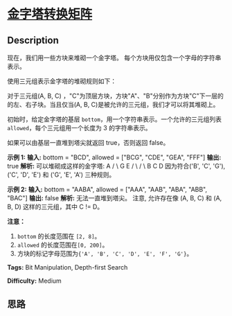 # [金字塔转换矩阵][title]

## Description

现在，我们用一些方块来堆砌一个金字塔。 每个方块用仅包含一个字母的字符串表示。

使用三元组表示金字塔的堆砌规则如下：

对于三元组(A, B, C) ，"C"为顶层方块，方块"A"、"B"分别作为方块"C"下一层的的左、右子块。当且仅当(A, B,
C)是被允许的三元组，我们才可以将其堆砌上。

初始时，给定金字塔的基层 `bottom`，用一个字符串表示。一个允许的三元组列表 `allowed`，每个三元组用一个长度为 3 的字符串表示。

如果可以由基层一直堆到塔尖就返回 true，否则返回 false。



**示例 1:**
            **输入:** bottom = "BCD", allowed = ["BCG", "CDE", "GEA", "FFF"]    **输出:** true    **解析:**    可以堆砌成这样的金字塔:        A       / \      G   E     / \ / \    B   C   D        因为符合('B', 'C', 'G'), ('C', 'D', 'E') 和 ('G', 'E', 'A') 三种规则。    

**示例 2:**
            **输入:** bottom = "AABA", allowed = ["AAA", "AAB", "ABA", "ABB", "BAC"]    **输出:** false    **解析:**    无法一直堆到塔尖。    注意, 允许存在像 (A, B, C) 和 (A, B, D) 这样的三元组，其中 C != D。    



**注意：**

  1. `bottom` 的长度范围在 `[2, 8]`。
  2. `allowed` 的长度范围在`[0, 200]`。
  3. 方块的标记字母范围为`{'A', 'B', 'C', 'D', 'E', 'F', 'G'}`。


**Tags:** Bit Manipulation, Depth-first Search

**Difficulty:** Medium

## 思路

[title]: https://leetcode-cn.com/problems/pyramid-transition-matrix
